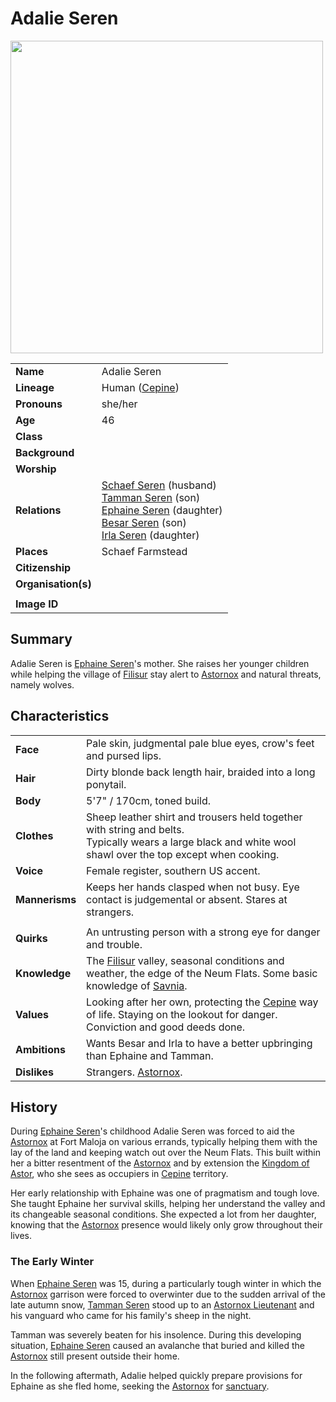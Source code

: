 # Adalie Seren

<img src="https://raw.githubusercontent.com/jesskelsall/astarus-images/main/characters/portraits/imageid.png" height="500" />

|||
| --- | --- |
| **Name** | Adalie Seren | character.4
| **Lineage** | Human ([Cepine](../lineages/cepine.md)) |
| **Pronouns** | she/her |
| **Age** | 46 |
| **Class** | |
| **Background** | |
| **Worship** | |
| **Relations** | [Schaef Seren](schaef-seren.md) (husband)<br>[Tamman Seren](tamman-seren.md) (son)<br>[Ephaine Seren](ephaine-seren.md) (daughter)<br>[Besar Seren](besar-seren.md) (son)<br>[Irla Seren](irla-seren.md) (daughter) |
| **Places** | Schaef Farmstead |
| **Citizenship** | |
| **Organisation(s)** | |
|||
| **Image ID** | |

## Summary

Adalie Seren is [Ephaine Seren](ephaine-seren.md)'s mother. She raises her younger children while helping the village of [Filisur](../places/settlements/villages/filisur.md) stay alert to [Astornox](../organisations/government/astornox/astornox.md) and natural threats, namely wolves.

## Characteristics

| | |
| --- | --- |
| **Face** | Pale skin, judgmental pale blue eyes, crow's feet and pursed lips. | characteristics.2
| **Hair** | Dirty blonde back length hair, braided into a long ponytail. |
| **Body** | 5'7" / 170cm, toned build. |
| **Clothes** | Sheep leather shirt and trousers held together with string and belts.<br>Typically wears a large black and white wool shawl over the top except when cooking. |
| **Voice** | Female register, southern US accent. |
| **Mannerisms** | Keeps her hands clasped when not busy. Eye contact is judgemental or absent. Stares at strangers. |
| | |
| **Quirks** | An untrusting person with a strong eye for danger and trouble. |
| **Knowledge** | The [Filisur](../places/settlements/villages/filisur.md) valley, seasonal conditions and weather, the edge of the Neum Flats. Some basic knowledge of [Savnia](../civilisations/nilsavnic-alliance/states/savnia.md). |
| **Values** | Looking after her own, protecting the [Cepine](../lineages/cepine.md) way of life. Staying on the lookout for danger. Conviction and good deeds done. |
| **Ambitions** | Wants Besar and Irla to have a better upbringing than Ephaine and Tamman. |
| **Dislikes** | Strangers. [Astornox](../organisations/government/astornox/astornox.md). |

## History

During [Ephaine Seren](ephaine-seren.md)'s childhood Adalie Seren was forced to aid the [Astornox](../organisations/government/astornox/astornox.md) at Fort Maloja on various errands, typically helping them with the lay of the land and keeping watch out over the Neum Flats. This built within her a bitter resentment of the [Astornox](../organisations/government/astornox/astornox.md) and by extension the [Kingdom of Astor](../civilisations/kingdom-of-astor/kingdom-of-astor.md), who she sees as occupiers in [Cepine](../lineages/cepine.md) territory.

Her early relationship with Ephaine was one of pragmatism and tough love. She taught Ephaine her survival skills, helping her understand the valley and its changeable seasonal conditions. She expected a lot from her daughter, knowing that the [Astornox](../organisations/government/astornox/astornox.md) presence would likely only grow throughout their lives.

### The Early Winter

When [Ephaine Seren](ephaine-seren.md) was 15, during a particularly tough winter in which the [Astornox](../organisations/government/astornox/astornox.md) garrison were forced to overwinter due to the sudden arrival of the late autumn snow, [Tamman Seren](tamman-seren.md) stood up to an [Astornox Lieutenant](../organisations/government/astornox/ranks/astornox-lieutenant.md) and his vanguard who came for his family's sheep in the night.

Tamman was severely beaten for his insolence. During this developing situation, [Ephaine Seren](ephaine-seren.md) caused an avalanche that buried and killed the [Astornox](../organisations/government/astornox/astornox.md) still present outside their home.

In the following aftermath, Adalie helped quickly prepare provisions for Ephaine as she fled home, seeking the [Astornox](../organisations/government/astornox/astornox.md) for [sanctuary](../organisations/government/astorrel/sanctuary.md).
